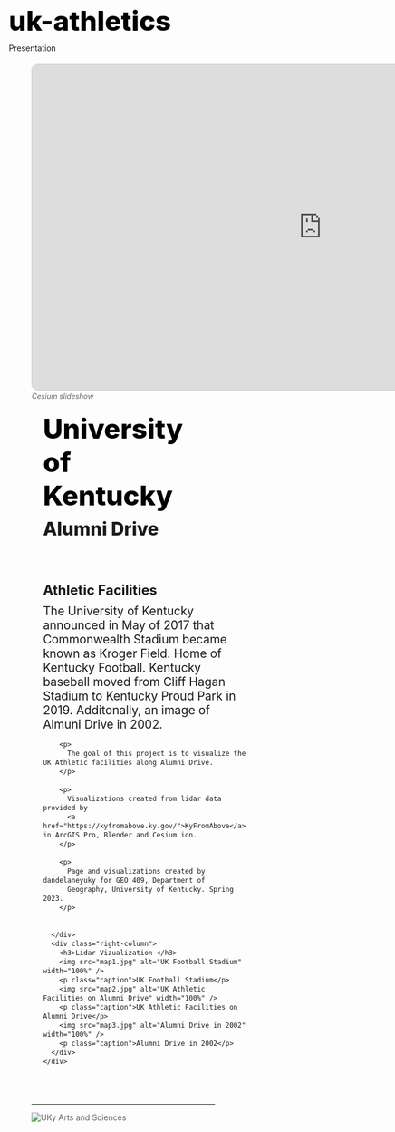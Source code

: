 # uk-athletics

<!DOCTYPE html>
<html>

<head>
  <meta charset="utf-8" />
  <University of Kentucky Athletics>Presentation</title>
  <meta name="viewport" content="initial-scale=1,maximum-scale=1,user-scalable=no" />
  <link rel="preconnect" href="https://fonts.googleapis.com" />
  <link rel="preconnect" href="https://fonts.gstatic.com" crossorigin />
  <link href="https://fonts.googleapis.com/css2?family=Open+Sans:wght@400;800&display=swap" rel="stylesheet" />
  <style>
    /* Set margin/padding to fit border in box model */
    * {
      box-sizing: border-box;
      margin: 0;
      padding: 0;
    }

    /* Define styles on body (and all descendants) */
    body {
      margin: 0;
      padding: 0;
      font-family: "Open Sans", sans-serif;
      font-weight: 400;
      color: rgb(32, 32, 32);
      background-color: rgb(236, 232, 228);
    }

    /* Define styles for the headings */
    h1 {
      font-size: 3rem;
      font-weight: 800;
      margin: 10px 0;
      padding: 0;
      color: rgb(0, 0, 0);
    }

    h2 {
      font-size: 2rem;
      font-weight: 800;
      margin: 0;
      padding: 0;
    }


    h3 {
      font-size: 1.5rem;
      font-weight: bold;
      margin-bottom: 10px;
    }

    /* Define styles for the paragraph */
    p {
      font-size: 1.3rem;
      font-weight: 400;
      margin: 0 0 10px 0;
      padding: 0;
    }

    a:link,
    a:visited {
      color: rgb(12, 73, 34);
    }

    a:hover {
      color: rgb(86, 86, 86);
      text-decoration: none;
    }

    section {
      width: 80%;
      margin: 0 auto;
    }

    footer {
      width: 80%;
      margin: 0 auto;
      color: rgb(100, 100, 100);
    }

    iframe {
      border: 1px solid rgb(200, 200, 200);
      border-radius: 10px;
      margin-top: 20px;
    }

    .caption {
      font-size: 0.8rem;
      font-weight: 400;
      font-style: italic;
      margin: 0;
      padding: 0;
      color: rgb(100, 100, 100);
    }

    .title {
      text-align: left;
      margin: 20px;
    }

    /* Set up a container for the two columns */
    .container {
      display: flex;
      flex-wrap: wrap;
      justify-content: space-between;
    }

    /* Define styles for the left column */
    .left-column {
      flex-basis: 40%;
      padding: 20px;
      margin-bottom: 20px;
    }

    /* Define styles for the right column */
    .right-column {
      flex-basis: 55%;
      background-color: rgba(255, 255, 255, 0.35);
      border-radius: 10px;
      padding: 20px;
      margin-bottom: 20px;
    }

    /* Round image corners for images inside the right-column */
    .right-column img {
      border-radius: 10px;
    }

    /* Media query for small screens */
    /* For screens up to 768px, apply these rules. */
    @media (max-width: 768px) {

      /* Change to a single column layout */
      .container {
        flex-direction: column;
      }

      /* Set full width for both columns */
      .left-column,
      .right-column {
        flex-basis: 100%;
      }
    }
  </style>
</head>

<body>
  <section>
    <iframe title="University of Kentucky Athletics" width="1024" height="576" src="https://ion.cesium.com/stories/viewer/?id=e4c45b6f-41ff-4cb1-92f7-3e8a2204a7a9" frameborder="0" allow="fullscreen" allowfullscreen="true" mozallowfullscreen="true" webkitallowfullscreen="true"></iframe> 
    <p class="caption">Cesium slideshow</p>
    <div class="title">
      <h1>University of Kentucky</h1>
      <h2>Alumni Drive</h2>
    </div>
    <div class="container">
      <div class="left-column">
        <h3>Athletic Facilities</h3>
        <p>
          The University of Kentucky announced in May of 2017 that Commonwealth Stadium became known as Kroger Field. Home of Kentucky Football. 
          Kentucky baseball moved from Cliff Hagan Stadium to Kentucky Proud Park in 2019. Additonally, an image of Almuni Drive in 2002.
        </p>

        <p>
          The goal of this project is to visualize the UK Athletic facilities along Alumni Drive.
        </p>

        <p>
          Visualizations created from lidar data provided by
          <a href="https://kyfromabove.ky.gov/">KyFromAbove</a> in ArcGIS Pro, Blender and Cesium ion.
        </p>

        <p>
          Page and visualizations created by dandelaneyuky for GEO 409, Department of
          Geography, University of Kentucky. Spring 2023.
        </p>


      </div>
      <div class="right-column">
        <h3>Lidar Vizualization </h3>
        <img src="map1.jpg" alt="UK Football Stadium" width="100%" />
        <p class="caption">UK Football Stadium</p>
        <img src="map2.jpg" alt="UK Athletic Facilities on Alumni Drive" width="100%" />
        <p class="caption">UK Athletic Facilities on Alumni Drive</p>
        <img src="map3.jpg" alt="Alumni Drive in 2002" width="100%" />
        <p class="caption">Alumni Drive in 2002</p>
      </div>
    </div>
  </section>
  <footer>
    <hr />
    <img src="logo-color-400px.png" alt="UKy Arts and Sciences  " width="300px">

  </footer>
</body>

</html>